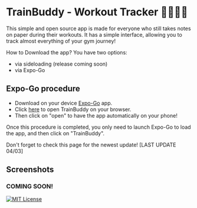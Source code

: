 # TrainBuddy - Workout Tracker 🏋🏽💪🏼

This simple and open source app is made for everyone who still takes notes on paper during their workouts. It has a simple interface, allowing you to track almost everything of your gym journey!

How to Download the app?
You have two options:

- via sideloading (release coming soon)
- via Expo-Go

## Expo-Go procedure

- Download on your device [Expo-Go](https://expo.dev/go) app.
- Click [here](https://tinyurl.com/tbRoll2) to open TrainBuddy on your browser.
- Then click on "open" to have the app automatically on your phone!

Once this procedure is completed, you only need to launch Expo-Go to load the app, and then click on "TrainBuddy".

Don't forget to check this page for the newest update! [LAST UPDATE 04/03]

## Screenshots

### COMING SOON!

[![MIT License](https://img.shields.io/badge/License-MIT-green.svg)](https://choosealicense.com/licenses/mit/)
